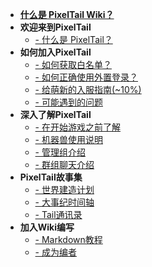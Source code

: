 * [**什么是 PixelTail Wiki？**](/zh-cn/index.md)
* **欢迎来到PixelTail**
  - [- 什么是 PixelTail？](/zh-cn/introduction.md)
* **如何加入PixelTail**
  - [- 如何获取白名单？](/zh-cn/getting-start/whitelist.md)
  - [- 如何正确使用外置登录？](/zh-cn/getting-start/littleskin.md)
  - [- 给萌新的入服指南(~10%)](/zh-cn/getting-start/newbie.md)
  - [- 可能遇到的问题](/zh-cn/getting-start/some-problems.md)
* **深入了解PixelTail**
  - [- 在开始游戏之前了解]()
  - [- 机器兽使用说明]()
  - [- 管理组介绍]()
  - [- 群组聊天介绍]()
* **PixelTail故事集**
  - [- 世界建造计划]()
  - [- 大事纪时间轴]()
  - [- Tail通讯录](/zh-cn/story-collection/player/index.md)
* **加入Wiki编写**
  - [- Markdown教程]()
  - [- 成为编者]()
